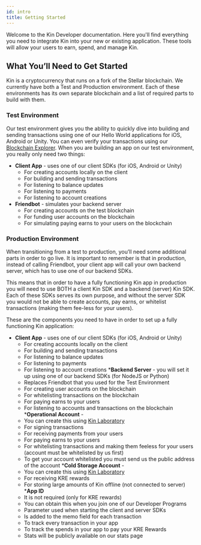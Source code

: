 ```yaml
---
id: intro
title: Getting Started
---
```


Welcome to the Kin Developer documentation. Here you'll find everything you need to integrate Kin into your new or existing application.  These tools will allow your users to earn, spend, and manage Kin.

## What You’ll Need to Get Started

Kin is a cryptocurrency that runs on a fork of the Stellar blockchain.  We currently have both a Test and Production environment.  Each of these environments has its own separate blockchain and a list of required parts to build with them.

### Test Environment

Our test environment gives you the ability to quickly dive into building and sending transactions using one of our Hello World applications for iOS, Android or Unity.  You can even verify your transactions using our [Blockchain Explorer](https://kin.org/blockchainExplorer).  When you are building an app on our test environment, you really only need two things:

* __Client App__ - uses one of our client SDKs (for iOS, Android or Unity)
  * For creating accounts locally on the client
  * For building and sending transactions
  * For listening to balance updates
  * For listening to payments
  * For listening to account creations
* __Friendbot__ - simulates your backend server
  * For creating accounts on the test blockchain
  * For funding user accounts on the blockchain
  * For simulating paying earns to your users on the blockchain

### Production Environment

When transitioning from a test to production, you’ll need some additional parts in order to go live. It is important to remember is that in production, instead of calling Friendbot, your client app will call your own backend server, which has to use one of our backend SDKs.

This means that in order to have a fully functioning Kin app in production you will need to use BOTH a client Kin SDK and a backend (server) Kin SDK.  Each of these SDKs serves its own purpose, and without the server SDK you would not be able to create accounts, pay earns,  or whitelist transactions (making them fee-less for your users).

These are the components you need to have in order to set up a fully functioning Kin application:

* __Client App__ - uses one of our client SDKs (for iOS, Android or Unity)
  * For creating accounts locally on the client
  * For building and sending transactions
  * For listening to balance updates
  * For listening to payments
  * For listening to account creations
*__Backend Server__ - you will set it up using one of our backend SDKs (for NodeJS or Python)
  * Replaces Friendbot that you used for the Test Environment
  * For creating user accounts on the blockchain
  * For whitelisting transactions on the blockchain
  * For paying earns to your users
  * For listening to accounts and transactions on the blockchain
*__Operational Account__ - 
  * You can create this using [Kin Laboratory](https://laboratory.kin.org/)
  * For signing transactions
  * For receiving payments from your users
  * For paying earns to your users
  * For whitelisting transactions and making them feeless for your users (account must be whitelisted by us first)
  * To get your account whitelisted you must send us the public address of the account
*__Cold Storage Account__ -
  * You can create this using [Kin Laboratory](https://laboratory.kin.org/)
  * For receiving KRE rewards
  * For storing large amounts of Kin offline (not connected to server)
*__App ID__
  * It is not required (only for KRE rewards)
  * You can obtain this when you join one of our Developer Programs
  * Parameter used when starting the client and server SDKs
  * Is added to the memo field for each transaction
  * To track every transaction in your app
  * To track the spends in your app to pay your KRE Rewards
  * Stats will be publicly available on our stats page

  


